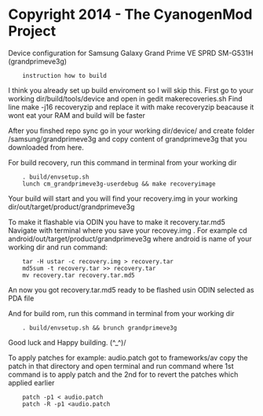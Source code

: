 Copyright 2014 - The CyanogenMod Project
===================================

Device configuration for Samsung Galaxy Grand Prime VE SPRD SM-G531H (grandprimeve3g)

		instruction how to build

I think you already set up build enviroment so I will skip this.
First go to your working dir/build/tools/device and open in gedit makerecoveries.sh
Find line 
		make -j16 recoveryzip
and replace it with
		make recoveryzip
beacause it wont eat your RAM and build will be faster


After you finshed repo sync go in your working dir/device/
and create folder /samsung/grandprimeve3g and copy content of grandprimeve3g
that you downloaded from here.

For build recovery, run this command in terminal from your working dir 

		. build/envsetup.sh
		lunch cm_grandprimeve3g-userdebug && make recoveryimage

Your build will start and you will find your recovery.img in your working dir/out/target/product/grandprimeve3g

To make it flashable via ODIN you have to make it recovery.tar.md5
Navigate with terminal where you save your recovey.img .
For example cd android/out/target/product/grandprimeve3g
where android is name of your working dir
and run command:

		tar -H ustar -c recovery.img > recovery.tar
		md5sum -t recovery.tar >> recovery.tar
		mv recovery.tar recovery.tar.md5
        
An now you got recovery.tar.md5 ready to be flashed usin ODIN selected as PDA file

And for build rom, run this command in terminal from your working dir 

		. build/envsetup.sh && brunch grandprimeve3g

Good luck and Happy building. (^_^)/



To apply patches 
for example:  audio.patch
 got to frameworks/av  copy the patch in that directory and open 
terminal and run command 
where 1st command is to apply patch and 
the 2nd for to revert the patches which applied earlier

		patch -p1 < audio.patch
		patch -R -p1 <audio.patch
